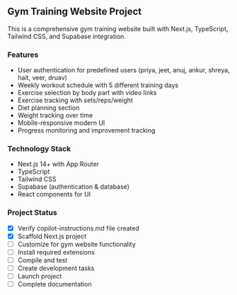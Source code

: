 <!-- Use this file to provide workspace-specific custom instructions to Copilot. -->

## Gym Training Website Project

This is a comprehensive gym training website built with Next.js, TypeScript, Tailwind CSS, and Supabase integration.

### Features
- User authentication for predefined users (priya, jeet, anuj, ankur, shreya, hait, veer, druav)
- Weekly workout schedule with 5 different training days
- Exercise selection by body part with video links
- Exercise tracking with sets/reps/weight
- Diet planning section
- Weight tracking over time
- Mobile-responsive modern UI
- Progress monitoring and improvement tracking

### Technology Stack
- Next.js 14+ with App Router
- TypeScript
- Tailwind CSS
- Supabase (authentication & database)
- React components for UI

### Project Status
- [x] Verify copilot-instructions.md file created
- [x] Scaffold Next.js project
- [ ] Customize for gym website functionality
- [ ] Install required extensions
- [ ] Compile and test
- [ ] Create development tasks
- [ ] Launch project
- [ ] Complete documentation